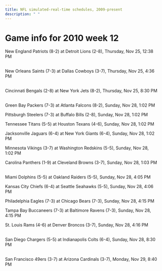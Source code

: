 ```yaml
---
title: NFL simulated-real-time schedules, 2009-present
description: " "
---
```


# Game info for 2010 week 12

New England Patriots (8-2) at Detroit Lions (2-8), Thursday, Nov 25, 12:38 PM

<br/>New Orleans Saints (7-3) at Dallas Cowboys (3-7), Thursday, Nov 25, 4:36 PM

<br/>Cincinnati Bengals (2-8) at New York Jets (8-2), Thursday, Nov 25, 8:30 PM

<br/>Green Bay Packers (7-3) at Atlanta Falcons (8-2), Sunday, Nov 28, 1:02 PM

Pittsburgh Steelers (7-3) at Buffalo Bills (2-8), Sunday, Nov 28, 1:02 PM

Tennessee Titans (5-5) at Houston Texans (4-6), Sunday, Nov 28, 1:02 PM

Jacksonville Jaguars (6-4) at New York Giants (6-4), Sunday, Nov 28, 1:02 PM

Minnesota Vikings (3-7) at Washington Redskins (5-5), Sunday, Nov 28, 1:02 PM

Carolina Panthers (1-9) at Cleveland Browns (3-7), Sunday, Nov 28, 1:03 PM

<br/>Miami Dolphins (5-5) at Oakland Raiders (5-5), Sunday, Nov 28, 4:05 PM

Kansas City Chiefs (6-4) at Seattle Seahawks (5-5), Sunday, Nov 28, 4:06 PM

Philadelphia Eagles (7-3) at Chicago Bears (7-3), Sunday, Nov 28, 4:15 PM

Tampa Bay Buccaneers (7-3) at Baltimore Ravens (7-3), Sunday, Nov 28, 4:15 PM

St. Louis Rams (4-6) at Denver Broncos (3-7), Sunday, Nov 28, 4:16 PM

<br/>San Diego Chargers (5-5) at Indianapolis Colts (6-4), Sunday, Nov 28, 8:30 PM

<br/>San Francisco 49ers (3-7) at Arizona Cardinals (3-7), Monday, Nov 29, 8:40 PM

